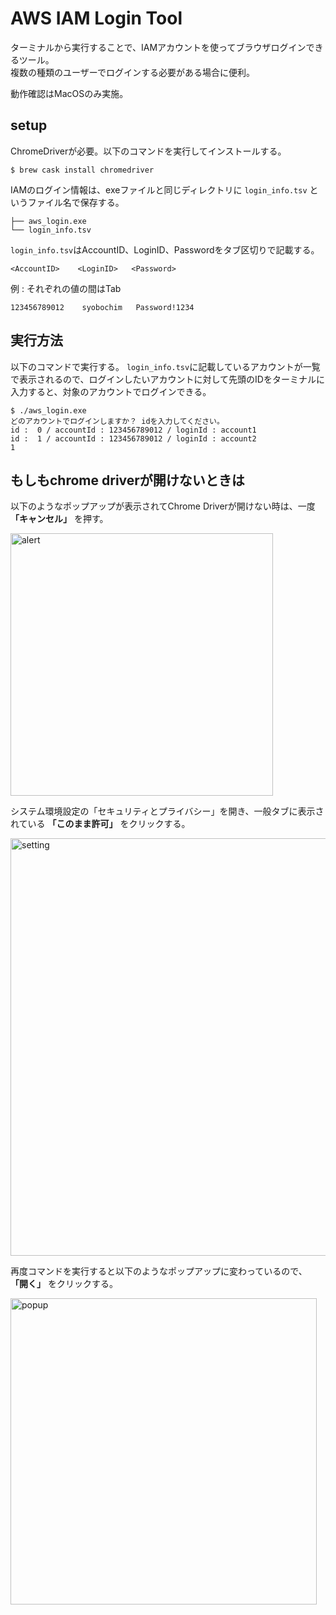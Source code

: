 # AWS IAM Login Tool

ターミナルから実行することで、IAMアカウントを使ってブラウザログインできるツール。  
複数の種類のユーザーでログインする必要がある場合に便利。

動作確認はMacOSのみ実施。

## setup
ChromeDriverが必要。以下のコマンドを実行してインストールする。

```
$ brew cask install chromedriver
```

IAMのログイン情報は、exeファイルと同じディレクトリに `login_info.tsv` というファイル名で保存する。


```
├── aws_login.exe
└── login_info.tsv
```

`login_info.tsv`はAccountID、LoginID、Passwordをタブ区切りで記載する。

```
<AccountID>    <LoginID>   <Password>
```

例 : それぞれの値の間はTab
```
123456789012	syobochim	Password!1234
```

## 実行方法
以下のコマンドで実行する。
`login_info.tsv`に記載しているアカウントが一覧で表示されるので、ログインしたいアカウントに対して先頭のIDをターミナルに入力すると、対象のアカウントでログインできる。

```
$ ./aws_login.exe
どのアカウントでログインしますか？ idを入力してください。
id :  0 / accountId : 123456789012 / loginId : account1
id :  1 / accountId : 123456789012 / loginId : account2
1
```

## もしもchrome driverが開けないときは

以下のようなポップアップが表示されてChrome Driverが開けない時は、一度 **「キャンセル」** を押す。

<img width="420" alt="alert" src="https://user-images.githubusercontent.com/3622660/98622630-4b6fbc80-234d-11eb-96e9-48f55d741823.png">

システム環境設定の「セキュリティとプライバシー」を開き、一般タブに表示されている **「このまま許可」** をクリックする。

<img width="668" alt="setting" src="https://user-images.githubusercontent.com/3622660/98622720-7e19b500-234d-11eb-92cf-237656f7703d.png">

再度コマンドを実行すると以下のようなポップアップに変わっているので、 **「開く」** をクリックする。

<img width="490" alt="popup" src="https://user-images.githubusercontent.com/3622660/98622848-c89b3180-234d-11eb-93a4-a8b8f6d22d59.png">
